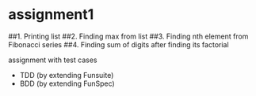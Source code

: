 # assignment1
##1. Printing list
##2. Finding max from list
##3. Finding nth element from Fibonacci series
##4. Finding sum of digits after finding its factorial

assignment with test cases
- TDD (by extending Funsuite)
- BDD (by extending FunSpec)
